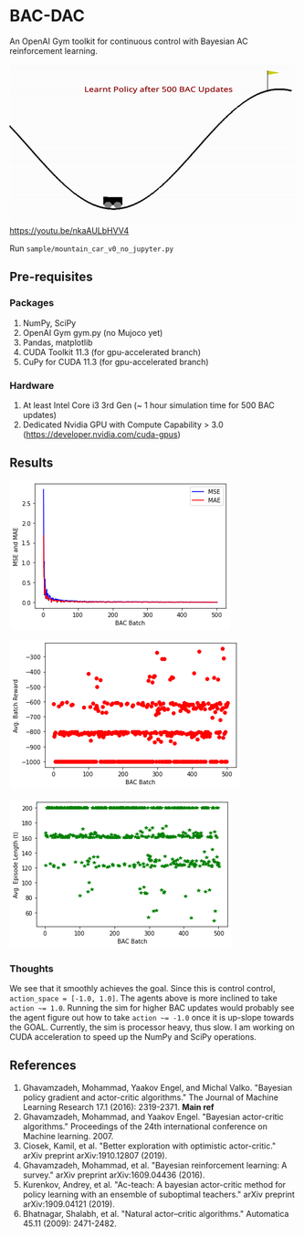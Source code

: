 # BAC-DAC
An OpenAI Gym toolkit for continuous control with Bayesian AC reinforcement learning.


![After 500 BAC policy updates](/500_updates.gif) <br/>
https://youtu.be/nkaAULbHVV4 <br/>

Run ```sample/mountain_car_v0_no_jupyter.py```

## Pre-requisites
### Packages
1. NumPy, SciPy
2. OpenAI Gym gym.py (no Mujoco yet)
3. Pandas, matplotlib
4. CUDA Toolkit 11.3 (for gpu-accelerated branch)
5. CuPy for CUDA 11.3 (for gpu-accelerated branch)

### Hardware
1. At least Intel Core i3 3rd Gen (~ 1 hour simulation time for 500 BAC updates)
2. Dedicated Nvidia GPU with Compute Capability > 3.0 (https://developer.nvidia.com/cuda-gpus)

## Results

![MSE vs MAE](/MSE_vs_MAE.png)

![Avg. Batch Rewards](/avg_reward.png)

![Avg. Episode Lengths / Batch](/avg_length.png)

### Thoughts
We see that it smoothly achieves the goal. Since this is control control, ```action_space = [-1.0, 1.0]```. The agents above is more inclined to take ```action ~= 1.0```. Running the sim for higher BAC updates would probably see the agent figure out how to take ```action ~= -1.0``` once it is up-slope towards the GOAL. Currently, the sim is processor heavy, thus slow. I am working on CUDA acceleration to speed up the NumPy and SciPy operations.

## References
1. Ghavamzadeh, Mohammad, Yaakov Engel, and Michal Valko. "Bayesian policy gradient and actor-critic algorithms." The Journal of Machine Learning Research 17.1 (2016): 2319-2371. **Main ref**
2. Ghavamzadeh, Mohammad, and Yaakov Engel. "Bayesian actor-critic algorithms." Proceedings of the 24th international conference on Machine learning. 2007.
3. Ciosek, Kamil, et al. "Better exploration with optimistic actor-critic." arXiv preprint arXiv:1910.12807 (2019).
4. Ghavamzadeh, Mohammad, et al. "Bayesian reinforcement learning: A survey." arXiv preprint arXiv:1609.04436 (2016).
5. Kurenkov, Andrey, et al. "Ac-teach: A bayesian actor-critic method for policy learning with an ensemble of suboptimal teachers." arXiv preprint arXiv:1909.04121 (2019).
6. Bhatnagar, Shalabh, et al. "Natural actor–critic algorithms." Automatica 45.11 (2009): 2471-2482.
